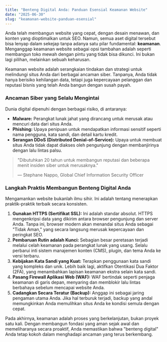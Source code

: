 ```yaml
---
title: "Benteng Digital Anda: Panduan Esensial Keamanan Website"
date: "2025-06-30"
slug: "keamanan-website-panduan-esensial"
---
```


Anda telah membangun website yang cepat, dengan desain menawan, dan konten yang dioptimalkan untuk SEO. Namun, semua aset digital tersebut bisa lenyap dalam sekejap tanpa adanya satu pilar fundamental: **keamanan**. Menganggap keamanan website sebagai opsi tambahan adalah seperti membangun toko mewah dengan pintu yang tidak bisa dikunci. Ini bukan lagi pilihan, melainkan sebuah keharusan.

Keamanan website adalah serangkaian tindakan dan strategi untuk melindungi situs Anda dari berbagai ancaman siber. Tanpanya, Anda tidak hanya berisiko kehilangan data, tetapi juga kepercayaan pelanggan dan reputasi bisnis yang telah Anda bangun dengan susah payah.

### Ancaman Siber yang Selalu Mengintai
Dunia digital dipenuhi dengan berbagai risiko, di antaranya:
- **Malware:** Perangkat lunak jahat yang dirancang untuk merusak atau mencuri data dari situs Anda.
- **Phishing:** Upaya penipuan untuk mendapatkan informasi sensitif seperti nama pengguna, kata sandi, dan detail kartu kredit.
- **Serangan DDoS (Distributed Denial-of-Service):** Upaya untuk membuat situs Anda tidak dapat diakses oleh pengunjung dengan membanjirinya dengan lalu lintas palsu.

> "Dibutuhkan 20 tahun untuk membangun reputasi dan beberapa menit insiden siber untuk merusaknya."
> 
> — Stephane Nappo, Global Chief Information Security Officer

### Langkah Praktis Membangun Benteng Digital Anda
Mengamankan website bukanlah ilmu sihir. Ini adalah tentang menerapkan praktik-praktik terbaik secara konsisten.

1.  **Gunakan HTTPS (Sertifikat SSL):** Ini adalah standar absolut. HTTPS mengenkripsi data yang dikirim antara browser pengunjung dan server Anda. Tanpa ini, browser modern akan menandai situs Anda sebagai "Tidak Aman," yang secara langsung merusak kepercayaan dan peringkat SEO.
2.  **Pembaruan Rutin adalah Kunci:** Sebagian besar peretasan terjadi melalui celah keamanan pada perangkat lunak yang usang. Selalu perbarui inti sistem manajemen konten (CMS), plugin, dan tema Anda ke versi terbaru.
3.  **Kebijakan Kata Sandi yang Kuat:** Terapkan penggunaan kata sandi yang kompleks dan unik. Lebih baik lagi, aktifkan Otentikasi Dua Faktor (2FA), yang menambahkan lapisan keamanan ekstra selain kata sandi.
4.  **Pasang Firewall Aplikasi Web (WAF):** WAF bertindak seperti penjaga keamanan di garis depan, menyaring dan memblokir lalu lintas berbahaya sebelum mencapai website Anda.
5.  **Cadangkan Secara Teratur (Backup):** Anggap ini sebagai jaring pengaman utama Anda. Jika hal terburuk terjadi, backup yang andal memungkinkan Anda memulihkan situs Anda ke kondisi semula dengan cepat.

Pada akhirnya, keamanan adalah proses yang berkelanjutan, bukan proyek satu kali. Dengan membangun fondasi yang aman sejak awal dan memeliharanya secara proaktif, Anda memastikan bahwa "benteng digital" Anda tetap kokoh dalam menghadapi ancaman yang terus berkembang.
